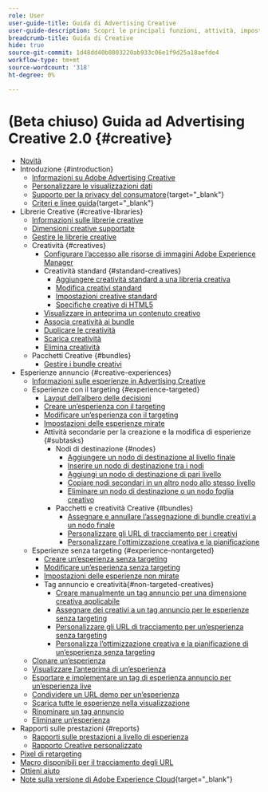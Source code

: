 ```yaml
---
role: User
user-guide-title: Guida di Advertising Creative
user-guide-description: Scopri le principali funzioni, attività, impostazioni e altre risorse necessarie per utilizzare Advertising Creative.
breadcrumb-title: Guida di Creative
hide: true
source-git-commit: 1d48dd40b0803220ab933c06e1f9d25a18aefde4
workflow-type: tm+mt
source-wordcount: '318'
ht-degree: 0%

---
```



# (Beta chiuso) Guida ad Advertising Creative 2.0 {#creative}

+ [Novità](/help/creative/home.md)
+ Introduzione {#introduction}
   + [Informazioni su Adobe Advertising Creative](/help/creative/introduction/creative-about.md)
   + [Personalizzare le visualizzazioni dati](/help/creative/introduction/customize-data-views.md)
   + [Supporto per la privacy del consumatore](https://experienceleague.adobe.com/docs/advertising/privacy/home.html?lang=it){target="_blank"}<!-- This is a duplicate link to this file, so using an absolute link here instead of a relative link. Github doesn't allow duplicate links via relative links. -->
   + [Criteri e linee guida](https://experienceleague.adobe.com/docs/advertising/privacy/home.html?lang=it){target="_blank"}<!-- This is a duplicate link to this file, so using an absolute link here instead of a relative link. Github doesn't allow duplicate links via relative links. -->
+ Librerie Creative {#creative-libraries}
   + [Informazioni sulle librerie creative](/help/creative/creative-libraries/creative-libraries-about.md)
   + [Dimensioni creative supportate](/help/creative/creative-libraries/creative-sizes.md)
   + [Gestire le librerie creative](/help/creative/creative-libraries/creative-library-manage.md)
   + Creatività {#creatives}
      + [Configurare l’accesso alle risorse di immagini Adobe Experience Manager](/help/creative/creative-libraries/aem-assets-configure.md)
      + Creatività standard {#standard-creatives}
         + [Aggiungere creatività standard a una libreria creativa](/help/creative/creative-libraries/creative-add-standard.md)
         + [Modifica creativi standard](/help/creative/creative-libraries/creative-edit-standard.md)
         + [Impostazioni creative standard](/help/creative/creative-libraries/creative-settings-standard.md)
         + [Specifiche creative di HTML5](/help/creative/creative-libraries/html5-creative-specification.md)
      + [Visualizzare in anteprima un contenuto creativo](/help/creative/creative-libraries/creative-preview.md)
      + [Associa creatività ai bundle](/help/creative/creative-libraries/creative-attach-detach-bundles.md)
      + [Duplicare le creatività](/help/creative/creative-libraries/creative-duplicate.md)
      + [Scarica creatività](/help/creative/creative-libraries/creative-download.md)
      + [Elimina creatività](/help/creative/creative-libraries/creative-delete.md)
   + Pacchetti Creative {#bundles}
      + [Gestire i bundle creativi](/help/creative/creative-libraries/bundle-manage.md)
+ Esperienze annuncio {#creative-experiences}
   + [Informazioni sulle esperienze in Advertising Creative](/help/creative/experiences/experience-about.md)
   + Esperienze con il targeting {#experience-targeted}
      + [Layout dell’albero delle decisioni](/help/creative/experiences/experience-decision-tree.md)
      + [Creare un’esperienza con il targeting](/help/creative/experiences/experience-create-targeting.md)
      + [Modificare un’esperienza con il targeting](/help/creative/experiences/experience-edit-targeting.md)
      + [Impostazioni delle esperienze mirate](/help/creative/experiences/experience-settings-targeting.md)
      + Attività secondarie per la creazione e la modifica di esperienze {#subtasks}
         + Nodi di destinazione {#nodes}
            + [Aggiungere un nodo di destinazione al livello finale](/help/creative/experiences/experience-target-node-add-final.md)
            + [Inserire un nodo di destinazione tra i nodi](/help/creative/experiences/experience-target-node-add-inner.md)
            + [Aggiungi un nodo di destinazione di pari livello](/help/creative/experiences/experience-target-node-add-sibling.md)
            + [Copiare nodi secondari in un altro nodo allo stesso livello](/help/creative/experiences/experience-target-node-copy.md)
            + [Eliminare un nodo di destinazione o un nodo foglia creativo](/help/creative/experiences/experience-target-node-delete.md)
         + Pacchetti e creatività Creative {#bundles}
            + [Assegnare e annullare l’assegnazione di bundle creativi a un nodo finale](/help/creative/experiences/experience-assign-creative-bundles.md)
            + [Personalizzare gli URL di tracciamento per i creativi](/help/creative/experiences/experience-tracking-urls-targeting.md)
            + [Personalizzare l&#39;ottimizzazione creativa e la pianificazione](/help/creative/experiences/experience-optimization-scheduling-targeting.md)
   + Esperienze senza targeting {#experience-nontargeted}
      + [Creare un’esperienza senza targeting](/help/creative/experiences/experience-create-no-targeting.md)
      + [Modificare un’esperienza senza targeting](/help/creative/experiences/experience-edit-no-targeting.md)
      + [Impostazioni delle esperienze non mirate](/help/creative/experiences/experience-settings-no-targeting.md)
      + Tag annuncio e creatività{#non-targeted-creatives}
         + [Creare manualmente un tag annuncio per una dimensione creativa applicabile](/help/creative/experiences/experience-tag-create-manually.md)
         + [Assegnare dei creativi a un tag annuncio per le esperienze senza targeting](/help/creative/experiences/experience-tag-assign-creatives.md)
         + [Personalizzare gli URL di tracciamento per un’esperienza senza targeting](/help/creative/experiences/experience-tracking-urls-no-targeting.md)
         + [Personalizza l’ottimizzazione creativa e la pianificazione di un’esperienza senza targeting](/help/creative/experiences/experience-optimization-scheduling-no-targeting.md)
   + [Clonare un’esperienza](/help/creative/experiences/experience-clone.md)
   + [Visualizzare l’anteprima di un’esperienza](/help/creative/experiences/experience-preview.md)
   + [Esportare e implementare un tag di esperienza annuncio per un’esperienza live](/help/creative/experiences/experience-tag-export.md)
   + [Condividere un URL demo per un’esperienza](/help/creative/experiences/experience-share-demo-url.md)
   + [Scarica tutte le esperienze nella visualizzazione](/help/creative/experiences/experience-download-view.md)
   + [Rinominare un tag annuncio](/help/creative/experiences/experience-tag-rename.md)
   + [Eliminare un’esperienza](/help/creative/experiences/experience-delete.md)
+ Rapporti sulle prestazioni {#reports}
   + [Rapporti sulle prestazioni a livello di esperienza](/help/creative/experiences/experience-performance-details.md)
   + [Rapporto Creative personalizzato](/help/creative/report-custom-creative.md)
+ [Pixel di retargeting](/help/creative/pixels/retargeting-pixel-manage.md)
+ [Macro disponibili per il tracciamento degli URL](/help/creative/creative-macros.md)
+ [Ottieni aiuto](/help/creative/get-help.md)
+ [Note sulla versione di Adobe Experience Cloud](https://experienceleague.adobe.com/docs/release-notes/experience-cloud/current.html?lang=it){target="_blank"}
